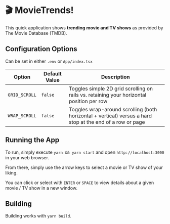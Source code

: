 # 🎬 MovieTrends!

This quick application shows **trending movie and TV shows** as provided by The Movie Database (TMDB).

## Configuration Options

Can be set in either `.env` or `App/index.tsx`

| Option        | Default Value | Description                                                                                               |
| ------------- | ------------- | --------------------------------------------------------------------------------------------------------- |
| `GRID_SCROLL` | `false`       | Toggles simple 2D grid scrolling on rails vs. retaining your horizontal position per row                  |
| `WRAP_SCROLL` | `false`       | Toggles wrap-around scrolling (both horizontal + vertical) versus a hard stop at the end of a row or page |

## Running the App

To run, simply execute `yarn && yarn start` and open `http://localhost:3000` in your web browser.

From there, simply use the arrow keys to select a movie or TV show of your liking.

You can click or select with `ENTER` or `SPACE` to view details about a given movie / TV show in a new window.

## Building

Building works with `yarn build`.
